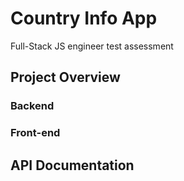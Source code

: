 # Country Info App

Full-Stack JS engineer test assessment

## Project Overview

### Backend

### Front-end

## API Documentation
